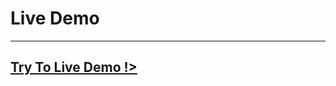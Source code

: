 # Live Demo 
<hr>
<h2><a href="https://kalyan190.github.io/Tempreture-Conversion/">Try To Live Demo !></a></h2>
